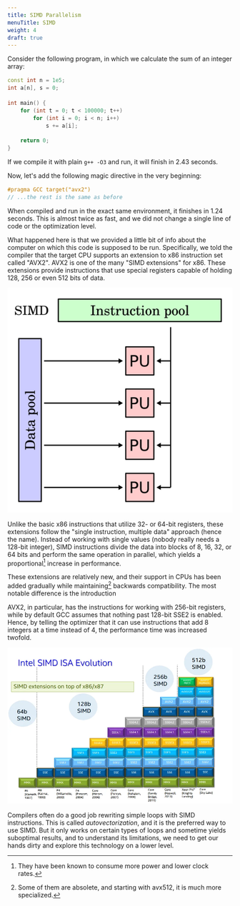 ```yaml
---
title: SIMD Parallelism
menuTitle: SIMD
weight: 4
draft: true
---
```


Consider the following program, in which we calculate the sum of an integer array:

```c++
const int n = 1e5;
int a[n], s = 0;

int main() {
    for (int t = 0; t < 100000; t++)
        for (int i = 0; i < n; i++)
            s += a[i];

    return 0;
}
```

If we compile it with plain `g++ -O3` and run, it will finish in 2.43 seconds.

Now, let's add the following magic directive in the very beginning:

```c++
#pragma GCC target("avx2")
// ...the rest is the same as before
```

When compiled and run in the exact same environment, it finishes in 1.24 seconds. This is almost twice as fast, and we did not change a single line of code or the optimization level.

What happened here is that we provided a little bit of info about the computer on which this code is supposed to be run. Specifically, we told the compiler that the target CPU supports an extension to x86 instruction set called "AVX2". AVX2 is one of the many "SIMD extensions" for x86. These extensions provide instructions that use special registers capable of holding 128, 256 or even 512 bits of data.

![](img/simd.png)

Unlike the basic x86 instructions that utilize 32- or 64-bit registers, these extensions follow the "single instruction, multiple data" approach (hence the name). Instead of working with single values (nobody really needs a 128-bit integer), SIMD instructions divide the data into blocks of 8, 16, 32, or 64 bits and perform the same operation in parallel, which yields a proportional[^power] increase in performance.

[^power]: They have been known to consume more power and lower clock rates.

These extensions are relatively new, and their support in CPUs has been added gradually while maintaining[^avx512] backwards compatibility. The most notable difference is the introduction

AVX2, in particular, has the instructions for working with 256-bit registers, while by default GCC assumes that nothing past 128-bit SSE2 is enabled. Hence, by telling the optimizer that it can use instructions that add 8 integers at a time instead of 4, the performance time was increased twofold.

[^avx512]: Some of them are absolete, and starting with avx512, it is much more specialized.

![](img/intel-extensions.webp)

Compilers often do a good job rewriting simple loops with SIMD instructions. This is called *autovectorization*, and it is the preferred way to use SIMD. But it only works on certain types of loops and sometime yields suboptimal results, and to understand its limitations, we need to get our hands dirty and explore this technology on a lower level.
